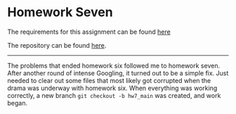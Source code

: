 # Homework Seven

The requirements for this assignment can be found [here](http://www.wou.edu/~morses/classes/cs46x/assignments/HW7_1819.html)

The repository can be found [here](https://github.com/avisuano/CS460/tree/master/HW7/).

---

The problems that ended homework six followed me to homework seven. After another round of intense Googling, it turned out to be a simple fix. Just needed to clear out some files that most likely got corrupted when the drama was underway with homework six. When everything was working correctly, a new branch ```git checkout -b hw7_main``` was created, and work began.
